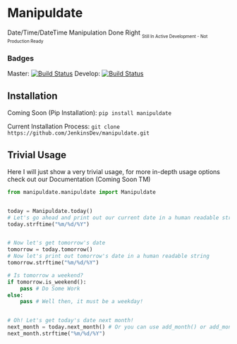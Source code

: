 # Manipuldate
Date/Time/DateTime Manipulation Done Right 
<sub><sub>Still In Active Development - Not Production Ready</sub></sub>

### Badges
Master: [![Build Status](https://travis-ci.org/JenkinsDev/manipuldate.svg?branch=master)](https://travis-ci.org/JenkinsDev/manipuldate)
Develop: [![Build Status](https://travis-ci.org/JenkinsDev/manipuldate.svg?branch=develop)](https://travis-ci.org/JenkinsDev/manipuldate)

## Installation

Coming Soon (Pip Installation): `pip install manipuldate`

Current Installation Process: `git clone https://github.com/JenkinsDev/manipuldate.git`

## Trivial Usage

Here I will just show a very trivial usage, for more in-depth usage options check out our Documentation (Coming Soon TM)

```python
from manipuldate.manipuldate import Manipuldate


today = Manipuldate.today()
# Let's go ahead and print out our current date in a human readable string
today.strftime("%m/%d/%Y")


# Now let's get tomorrow's date
tomorrow = today.tomorrow()
# Now let's print out tomorrow's date in a human readable string
tomorrow.strftime("%m/%d/%Y")

# Is tomorrow a weekend?
if tomorrow.is_weekend():
    pass # Do Some Work
else:
    pass # Well then, it must be a weekday!


# Oh! Let's get today's date next month!
next_month = today.next_month() # Or you can use add_month() or add_months(1)
next_month.strftime("%m/%d/%Y")
```